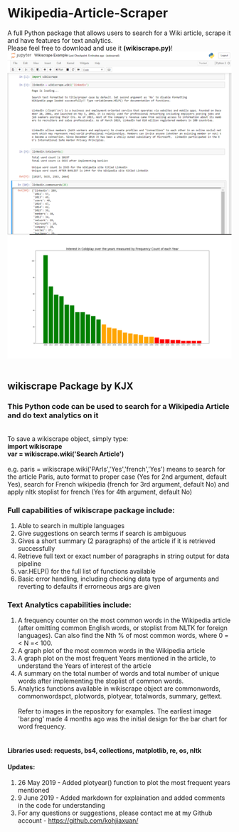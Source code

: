 # Wikipedia-Article-Scraper
A full Python package that allows users to search for a Wiki article, scrape it and have features for text analytics. <br>
Please feel free to download and use it <b>(wikiscrape.py)</b>! <br>
![Linkedin Example](https://github.com/kohjiaxuan/Wikipedia-Article-Scraper/blob/master/WikiScrape_Example.PNG)  <br>
![Linkedin Example](https://github.com/kohjiaxuan/Wikipedia-Article-Scraper/blob/master/coldplayyearcount.png)  <br><br>

## wikiscrape Package by KJX
### This Python code can be used to search for a Wikipedia Article and do text analytics on it
<br>
To save a wikiscrape object, simply type: <br>
<b> import wikiscrape </b><br>
<b> var = wikiscrape.wiki('Search Article') </b> <br> <br>
e.g. paris = wikiscrape.wiki('PArIs','Yes','french','Yes') means to search for the article Paris, auto format to proper case (Yes for 2nd argument, default Yes), search for French wikipedia (french for 3rd argument, default No) and apply nltk stoplist for french (Yes for 4th argument, default No) <br>

### Full capabilities of wikiscrape package include: <br>
1. Able to search in multiple languages <br>
2. Give suggestions on search terms if search is ambiguous <br>
3. Gives a short summary (2 paragraphs) of the article if it is retrieved successfully <br>
4. Retrieve full text or exact number of paragraphs in string output for data pipeline <br>
5. var.HELP() for the full list of functions available <br>
6. Basic error handling, including checking data type of arguments and reverting to defaults if errorneous args are given <br>

### Text Analytics capabilities include: <br>
1. A frequency counter on the most common words in the Wikipedia article (after omitting common English words, or stoplist from NLTK for foreign languages). Can also find the Nth % of most common words, where 0 =< N =< 100. <br>
2. A graph plot of the most common words in the Wikipedia article <br>
3. A graph plot on the most frequent Years mentioned in the article, to understand the Years of interest of the article <br>
4. A summary on the total number of words and total number of unique words after implementing the stoplist of common words. <br>
5. Analytics functions available in wikiscrape object are commonwords, commonwordspct, plotwords, plotyear, totalwords, summary, gettext. 
<br><br>
Refer to images in the repository for examples. The earliest image 'bar.png' made 4 months ago was the initial design for the bar chart for word frequency.
<br><br>

#### Libraries used: requests, bs4, collections, matplotlib, re, os, nltk

#### Updates: <br>
1. 26 May 2019 - Added plotyear() function to plot the most frequent years mentioned
2. 9 June 2019 - Added markdown for explaination and added comments in the code for understanding <br>
3. For any questions or suggestions, please contact me at my Github account - https://github.com/kohjiaxuan/ <br>
